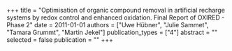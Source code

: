 +++
title = "Optimisation of organic compound removal in artificial recharge systems by redox control and enhanced oxidation. Final Report of OXIRED - Phase 2"
date = 2011-01-01
authors = ["Uwe Hübner", "Julie Sammet", "Tamara Grummt", "Martin Jekel"]
publication_types = ["4"]
abstract = ""
selected = false
publication = ""
+++

